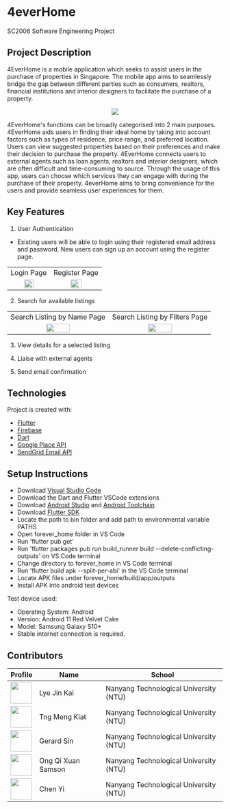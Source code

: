 # 4everHome
SC2006 Software Engineering Project

## Project Description
<p align="justify"> 
  
  4EverHome is a mobile application which seeks to assist users in the purchase of properties in Singapore. The mobile app aims to seamlessly bridge the gap between different parties such as consumers, realtors, financial institutions and interior designers to facilitate the purchase of a property.
  
  <p align="center">
    <img src='https://user-images.githubusercontent.com/77598625/229779826-5a7a40be-6bef-451c-9348-327a1d9d5475.png'>
  </p>

  4EverHome's functions can be broadly categorised into 2 main purposes.
  4EverHome aids users in finding their ideal home by taking into account factors such as types of residence, price range, and preferred location. Users can view suggested properties based on their preferences and make their decision to purchase the property.
  4EverHome connects users to external agents such as loan agents, realtors and interior designers, which are often difficult and time-consuming to source. Through the usage of this app, users can choose which services they can engage with during the purchase of their property. 4everHome aims to bring convenience for the users and provide seamless user experiences for them.
</p>


## Key Features
1. User Authentication
- Existing users will be able to login using their registered email address and password. New users can sign up an account using the register page.
 <table>
  <tr>
    <td align="center">Login Page</td>
    <td align="center">Register Page</td>
  </tr>
  <tr>
    <td align="center"><img width=50% height=auto src="https://user-images.githubusercontent.com/77598625/230762699-03324234-a95f-41e9-b258-47fa49b0ce24.png"></td>
    <td align="center"><img width=50% height=auto src="https://user-images.githubusercontent.com/77598625/230762742-2499b511-2c56-419b-9f70-147ace3443f0.png"></td>
  </tr>
 </table>

2. Search for available listings
<table>
  <tr>
    <td align="center">Search Listing by Name Page</td>
    <td align="center">Search Listing by Filters Page</td>
  </tr>
  <tr>
    <td align="center"><img width=50% height=auto src="https://user-images.githubusercontent.com/77598625/230763257-043c2852-f6a0-40f0-a558-eb189f867af3.png"></td>
    <td align="center"><img width=50% height=auto src="https://user-images.githubusercontent.com/77598625/230763322-3cc3c557-247a-458b-8b67-9c2cd31505da.png"></td>
  </tr>
 </table>


3. View details for a selected listing


4. Liaise with external agents


5. Send email confirmation




## Technologies

Project is created with:

- [Flutter](https://docs.flutter.dev/get-started/install)
- [Firebase](https://firebase.google.com/)
- [Dart](https://dart.dev/get-dart)
- [Google Place API](https://developers.google.com/maps/documentation/places/web-service)
- [SendGrid Email API](https://sendgrid.com/solutions/email-api/)


## Setup Instructions

- Download [Visual Studio Code](https://code.visualstudio.com/download)
- Download the Dart and Flutter VSCode extensions
- Download [Android Studio](https://developer.android.com/studio/install) and [Android Toolchain](https://developer.android.com/ndk/downloads)
- Download [Flutter SDK](https://docs.flutter.dev/release/archive)
- Locate the path to bin folder and add path to environmental variable PATHS
- Open forever_home folder in VS Code
- Run 'flutter pub get'
- Run 'flutter packages pub run build_runner build --delete-conflicting-outputs' on VS Code terminal
- Change directory to forever_home in VS Code terminal
- Run 'flutter build apk --split-per-abi' in the VS Code terminal
- Locate APK files under forever_home/build/app/outputs
- Install APK into android test devices


Test device used:
- Operating System: Android 
- Version: Android 11 Red Velvet Cake
- Model: Samsung Galaxy S10+
- Stable internet connection is required.


## Contributors

| Profile                                                                                                                                           | Name             | School                                 |
| ------------------------------------------------------------------------------------------------------------------------------------------------- | ---------------- | -------------------------------------- |
| <a href='https://github.com/jklye' title='jklye'> <img src='https://github.com/jklye.png' height='50' width='50'/></a> | Lye Jin Kai       | Nanyang Technological University (NTU) |
| <a href='https://github.com/kiatCodes' title='kiatCodes'> <img src='https://github.com/kiatCodes.png' height='50' width='50'/></a>                   | Tng Meng Kiat | Nanyang Technological University (NTU) |
| <a href='https://github.com/jialatsin' title='jialatsin'> <img src='https://github.com/jialatsin.png' height='50' width='50'/></a>                   | Gerard Sin | Nanyang Technological University (NTU) |
| <a href='https://github.com/SamsonOngqx' title='SamsonOngqx'> <img src='https://github.com/SamsonOngqx.png' height='50' width='50'/></a>                   | Ong Qi Xuan Samson | Nanyang Technological University (NTU) |
| <a href='https://github.com/chenyi1491' title='chenyi1491'> <img src='https://github.com/chenyi1491.png' height='50' width='50'/></a>                   | Chen Yi | Nanyang Technological University (NTU) |

